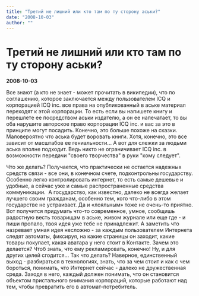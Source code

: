 ```yaml
---
title: "Третий не лишний или кто там по ту сторону аськи?"
date: "2008-10-03"
author: ""
---
```


# Третий не лишний или кто там по ту сторону аськи?

**2008-10-03** 

Все знают (а кто не знает - может прочитать в википедии), что по соглашению, которое заключается между пользователем ICQ и корпорацией ICQ inc. все права на опубликованный в аське материал переходят к этой корпорации. То есть если вы напишете книгу и перешлете ее посредством аськи издателю, а он ее напечатает, то вы оба нарушите авторское право корпорации ICQ inc. и вас за это в принципе могут посадить. Конечно, это больше похоже на сказки. Маловероятно что аська будет воровать книги. Хотя, конечно, это все зависит от масштабов ее гениальности... А вот для слежки за людьми аська вполне подходит. Ведь никто не ограничивает ICQ inc. в возможности передачи "своего творчества" в руки "кому следует".

Что же делать? Получается, что практически не остается надежных средств связи - все они, в конечном счете, подконтрольны государству. Особенно легко контролировать интернет, то есть самые дешевые и удобные, а сейчас уже и самые распространенные средства коммуникации.  А государство, как известно, далеко не всегда желает лучшего своим гражданам, особенно тем, кого что-либо в этом государстве не устраивает. Да и «лояльным» тоже не очень-то приятно. Вот получится придумать что-то современное, умное, сообщишь радостную весть товарищам в аське, живом журнале или еще где - и пиши пропало, твоя идея уже тебе не принадлежит. А заметить что назревает умная идея несложно - за каждым пользователем Интернета следят автоматы, фиксируя, на какие страницы он заходит, какие товары покупает, какая аватара у него стоит в Контакте. Зачем это делается? Чтоб знать, что ему рекламировать, конечно! Ну, и для других целей сгодится... Так что делать? Наверное, единственный выход - разбираться в технологиях, знать, что за чем стоит и как с чем бороться, понимать, что Интернет сейчас - далеко не дружественная среда. Заходя в него, каждый должен понимать, что он становится объектом пристального внимания корпораций, которые работают над тем, чтобы превратить его в автомат-потребитель.